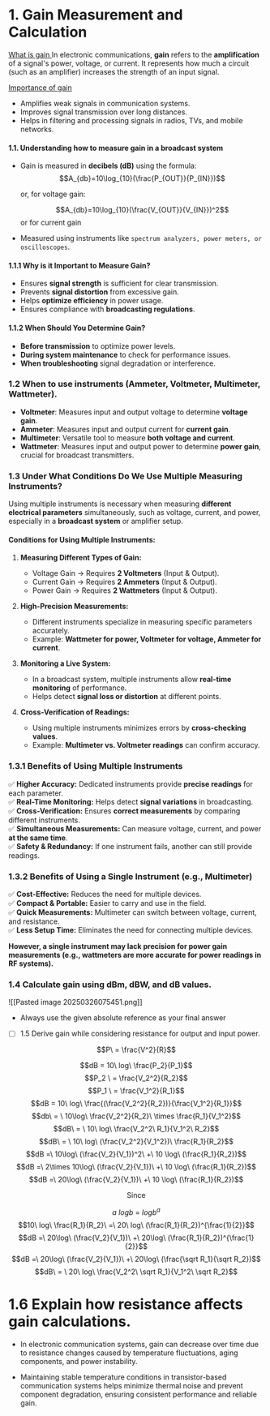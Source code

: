 # **1. Gain  Measurement and Calculation**

<u> What is gain </u>
In electronic communications, **gain** refers to the **amplification** of a signal's power, voltage, or current. It represents how much a circuit (such as an amplifier) increases the strength of an input signal.

 <u> Importance of gain </u>
- Amplifies weak signals in communication systems.
- Improves signal transmission over long distances.
- Helps in filtering and processing signals in radios, TVs, and mobile networks.

#### **1.1. Understanding how to measure gain in a broadcast system** 
- Gain is measured in **decibels (dB)** using the formula: 
  $$A_{db}=10\log_{10}(\frac{P_{OUT}}{P_{IN}})$$
	
  
  or, for voltage gain: 
  
  $$A_{db}=10\log_{10}(\frac{V_{OUT}}{V_{IN}})^2$$
 or for current gain 
 
     
- Measured using instruments like `spectrum analyzers, power meters, or oscilloscopes`.

#### **1.1.1 Why is it Important to Measure Gain?**

- Ensures **signal strength** is sufficient for clear transmission.
- Prevents **signal distortion** from excessive gain.
- Helps **optimize efficiency** in power usage.
- Ensures compliance with **broadcasting regulations**.
  
#### 1.1.2 **When Should You Determine Gain?**
    
- **Before transmission** to optimize power levels.
- **During system maintenance** to check for performance issues.
- **When troubleshooting** signal degradation or interference.

### **1.2 When to use instruments (Ammeter, Voltmeter, Multimeter, Wattmeter).**

- **Voltmeter**: Measures input and output voltage to determine **voltage gain**.
- **Ammeter**: Measures input and output current for **current gain**.
- **Multimeter**: Versatile tool to measure **both voltage and current**.
- **Wattmeter**: Measures input and output power to determine **power gain**, crucial for broadcast transmitters.

### **1.3 Under What Conditions Do We Use Multiple Measuring Instruments?**

Using multiple instruments is necessary when measuring **different electrical parameters** simultaneously, such as voltage, current, and power, especially in a **broadcast system** or amplifier setup.

#### **Conditions for Using Multiple Instruments:**

1. **Measuring Different Types of Gain:**
    
    - Voltage Gain → Requires **2 Voltmeters** (Input & Output).
    - Current Gain → Requires **2 Ammeters** (Input & Output).
    - Power Gain → Requires **2 Wattmeters** (Input & Output).
      
2. **High-Precision Measurements:**
    
    - Different instruments specialize in measuring specific parameters accurately.
    - Example: **Wattmeter for power, Voltmeter for voltage, Ammeter for current**.
      
3. **Monitoring a Live System:**
    
    - In a broadcast system, multiple instruments allow **real-time monitoring** of performance.
    - Helps detect **signal loss or distortion** at different points.
4. **Cross-Verification of Readings:**
    
    - Using multiple instruments minimizes errors by **cross-checking values**.
    - Example: **Multimeter vs. Voltmeter readings** can confirm accuracy.

### **1.3.1 Benefits of Using Multiple Instruments**

✅ **Higher Accuracy:** Dedicated instruments provide **precise readings** for each parameter.  
✅ **Real-Time Monitoring:** Helps detect **signal variations** in broadcasting.  
✅ **Cross-Verification:** Ensures **correct measurements** by comparing different instruments.  
✅ **Simultaneous Measurements:** Can measure voltage, current, and power **at the same time**.  
✅ **Safety & Redundancy:** If one instrument fails, another can still provide readings.

### **1.3.2 Benefits of Using a Single Instrument (e.g., Multimeter)**

✅ **Cost-Effective:** Reduces the need for multiple devices.  
✅ **Compact & Portable:** Easier to carry and use in the field.  
✅ **Quick Measurements:** Multimeter can switch between voltage, current, and resistance.  
✅ **Less Setup Time:** Eliminates the need for connecting multiple devices.

**However, a single instrument may lack precision for power gain measurements (e.g., wattmeters are more accurate for power readings in RF systems).**


### **1.4 Calculate gain using dBm, dBW, and dB values.**

![[Pasted image 20250326075451.png]]
- Always use the given   absolute reference as your final answer

- [ ] 1.5 Derive gain while considering resistance for output and input power.


$$P\ = \frac{V^2}{R}$$

$$dB = 10\ log\ \frac{P_2}{P_1}$$
$$P_2 \ = \frac{V_2^2}{R_2}$$
$$P_1 \ = \frac{V_1^2}{R_1}$$
$$dB = 10\ log\ \frac{(\frac{V_2^2}{R_2})}{\frac{V_1^2}{R_1}}$$
$$db\ = \ 10\log\ \frac{V_2^2}{R_2}\ \times \frac{R_1}{V_1^2}$$
$$dB\ = \ 10\ log\ \frac{V_2^2\ R_1}{V_1^2\ R_2}$$
$$dB\ = \ 10\ log\ (\frac{V_2^2}{V_1^2})\ \frac{R_1}{R_2}$$
$$dB =\ 10\log\ (\frac{V_2}{V_1})^2\ +\ 10 \log\ (\frac{R_1}{R_2})$$
$$dB =\ 2\times 10\log\ (\frac{V_2}{V_1})\ +\ 10 \log\ (\frac{R_1}{R_2})$$
$$dB =\ 20\log\ (\frac{V_2}{V_1})\ +\ 10 \log\ (\frac{R_1}{R_2})$$


$$ \text{Since} $$

$$ a\ logb\ =\ logb^a $$
$$10\ log\ \frac{R_1}{R_2}\ =\ 20\ log\ (\frac{R_1}{R_2})^{\frac{1}{2}}$$
$$dB =\ 20\log\ (\frac{V_2}{V_1})\ +\ 20\log\ (\frac{R_1}{R_2})^{\frac{1}{2}}$$
$$dB =\ 20\log\ (\frac{V_2}{V_1})\ +\ 20\log\ (\frac{\sqrt R_1}{\sqrt R_2})$$
$$dB\ = \ 20\ log\ \frac{V_2^2\ \sqrt R_1}{V_1^2\ \sqrt R_2}$$


# 1.6 Explain how resistance affects gain calculations.

- In electronic communication systems, gain can decrease over time due to resistance changes caused by temperature fluctuations, aging components, and power instability.
    
- Maintaining stable temperature conditions in transistor-based communication systems helps minimize thermal noise and prevent component degradation, ensuring consistent performance and reliable gain.